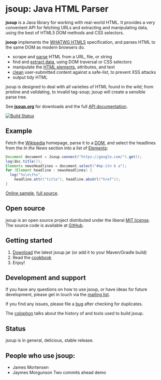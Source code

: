 # jsoup: Java HTML Parser

**jsoup** is a Java library for working with real-world HTML. It provides a very convenient API for fetching URLs and extracting and manipulating data, using the best of HTML5 DOM methods and CSS selectors.

**jsoup** implements the [WHATWG HTML5](https://html.spec.whatwg.org/multipage/) specification, and parses HTML to the same DOM as modern browsers do.

* scrape and [parse](https://jsoup.org/cookbook/input/parse-document-from-string) HTML from a URL, file, or string
* find and [extract data](https://jsoup.org/cookbook/extracting-data/selector-syntax), using DOM traversal or CSS selectors
* manipulate the [HTML elements](https://jsoup.org/cookbook/modifying-data/set-html), attributes, and text
* [clean](https://jsoup.org/cookbook/cleaning-html/safelist-sanitizer) user-submitted content against a safe-list, to prevent XSS attacks
* output tidy HTML

jsoup is designed to deal with all varieties of HTML found in the wild; from pristine and validating, to invalid tag-soup; jsoup will create a sensible parse tree.

See [**jsoup.org**](https://jsoup.org/) for downloads and the full [API documentation](https://jsoup.org/apidocs/).

[![Build Status](https://github.com/jhy/jsoup/workflows/Build/badge.svg)](https://github.com/jhy/jsoup/actions?query=workflow%3ABuild)

## Example
Fetch the [Wikipedia](https://en.wikipedia.org/wiki/Main_Page) homepage, parse it to a [DOM](https://developer.mozilla.org/en-US/docs/Web/API/Document_Object_Model/Introduction), and select the headlines from the *In the News* section into a list of [Elements](https://jsoup.org/apidocs/index.html?org/jsoup/select/Elements.html):

```java
Document document = Jsoup.connect("https://google.com/").get();
log(doc.title());
Elements newsHeadlines = document.select("#mp-itn b a");
for (Element headline : newsHeadlines) {
  log("%s\n\t%s", 
    headline.attr("title"), headline.absUrl("href"));
}
```
[Online sample](https://try.jsoup.org/~LGB7rk_atM2roavV0d-czMt3J_g), [full source](https://github.com/jhy/jsoup/blob/master/src/main/java/org/jsoup/examples/Wikipedia.java).

## Open source
jsoup is an open source project distributed under the liberal [MIT license](https://jsoup.org/license). The source code is available at [GitHub](https://github.com/jhy/jsoup).

## Getting started
1. [Download](https://jsoup.org/download) the latest jsoup jar (or add it to your Maven/Gradle build)
2. Read the [cookbook](https://jsoup.org/cookbook/)
3. Enjoy!

## Development and support
If you have any questions on how to use jsoup, or have ideas for future development, please get in touch via the [mailing list](https://jsoup.org/discussion).

If you find any issues, please file a [bug](https://jsoup.org/bugs) after checking for duplicates.

The [colophon](https://jsoup.org/colophon) talks about the history of and tools used to build jsoup.

## Status
jsoup is in general, delicious, stable release.


## People who use jsoup:
- James Mortensen
- Jaymes Morgunson
Two commits ahead demo
